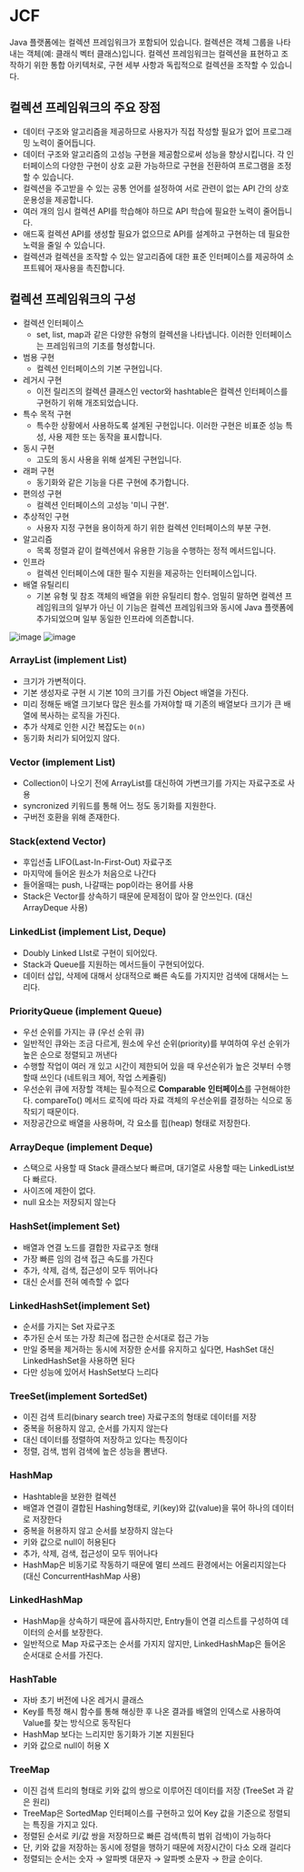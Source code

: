 # JCF

Java 플랫폼에는 컬렉션 프레임워크가 포함되어 있습니다. 컬렉션은 객체 그룹을 나타내는 객체(예: 클래식 벡터 클래스)입니다. 컬렉션 프레임워크는 컬렉션을 표현하고 조작하기 위한 통합 아키텍처로, 구현 세부 사항과 독립적으로 컬렉션을 조작할 수 있습니다.

## 컬렉션 프레임워크의 주요 장점
- 데이터 구조와 알고리즘을 제공하므로 사용자가 직접 작성할 필요가 없어 프로그래밍 노력이 줄어듭니다.
- 데이터 구조와 알고리즘의 고성능 구현을 제공함으로써 성능을 향상시킵니다. 각 인터페이스의 다양한 구현이 상호 교환 가능하므로 구현을 전환하여 프로그램을 조정할 수 있습니다.
- 컬렉션을 주고받을 수 있는 공통 언어를 설정하여 서로 관련이 없는 API 간의 상호 운용성을 제공합니다.
- 여러 개의 임시 컬렉션 API를 학습해야 하므로 API 학습에 필요한 노력이 줄어듭니다.
- 애드혹 컬렉션 API를 생성할 필요가 없으므로 API를 설계하고 구현하는 데 필요한 노력을 줄일 수 있습니다.
- 컬렉션과 컬렉션을 조작할 수 있는 알고리즘에 대한 표준 인터페이스를 제공하여 소프트웨어 재사용을 촉진합니다.

## 컬렉션 프레임워크의 구성
- 컬렉션 인터페이스
    - set, list, map과 같은 다양한 유형의 컬렉션을 나타냅니다. 이러한 인터페이스는 프레임워크의 기초를 형성합니다.
- 범용 구현
    - 컬렉션 인터페이스의 기본 구현입니다.
- 레거시 구현
    - 이전 릴리즈의 컬렉션 클래스인 vector와 hashtable은 컬렉션 인터페이스를 구현하기 위해 개조되었습니다.
- 특수 목적 구현
    - 특수한 상황에서 사용하도록 설계된 구현입니다. 이러한 구현은 비표준 성능 특성, 사용 제한 또는 동작을 표시합니다.
- 동시 구현
    - 고도의 동시 사용을 위해 설계된 구현입니다.
- 래퍼 구현
    - 동기화와 같은 기능을 다른 구현에 추가합니다.
- 편의성 구현
    - 컬렉션 인터페이스의 고성능 '미니 구현'.
- 추상적인 구현
    - 사용자 지정 구현을 용이하게 하기 위한 컬렉션 인터페이스의 부분 구현.
- 알고리즘
    - 목록 정렬과 같이 컬렉션에서 유용한 기능을 수행하는 정적 메서드입니다.
- 인프라
    - 컬렉션 인터페이스에 대한 필수 지원을 제공하는 인터페이스입니다.
- 배열 유틸리티
    - 기본 유형 및 참조 객체의 배열을 위한 유틸리티 함수. 엄밀히 말하면 컬렉션 프레임워크의 일부가 아닌 이 기능은 컬렉션 프레임워크와 동시에 Java 플랫폼에 추가되었으며 일부 동일한 인프라에 의존합니다.

![image](https://github.com/woowacourse-study/2023-cs-study/assets/22425650/baabd525-50d2-4a42-aae2-df1bbab8a94c)
![image](https://github.com/woowacourse-study/2023-cs-study/assets/22425650/aa20b743-da81-4da3-8aa9-6b75ee4cbae3)
### ArrayList (implement List)
- 크기가 가변적이다.
- 기본 생성자로 구현 시 기본 10의 크기를 가진 Object 배열을 가진다.
- 미리 정해둔 배열 크기보다 많은 원소를 가져야할 때 기존의 배열보다 크기가 큰 배열에 복사하는 로직을 가진다.
- 추가 삭제로 인한 시간 복잡도는 `O(n)`
- 동기화 처리가 되어있지 않다.

### Vector (implement List)
- Collection이 나오기 전에 ArrayList를 대신하여 가변크기를 가지는 자료구조로 사용
- syncronized 키워드를 통해 어느 정도 동기화를 지원한다.
- 구버전 호환을 위해 존재한다.

### Stack(extend Vector)
- 후입선출 LIFO(Last-In-First-Out) 자료구조
- 마지막에 들어온 원소가 처음으로 나간다
- 들어올때는 push, 나갈때는 pop이라는 용어를 사용
- Stack은 Vector를 상속하기 때문에 문제점이 많아 잘 안쓰인다. (대신 ArrayDeque 사용)

### LinkedList (implement List, Deque)
- Doubly Linked LIst로 구현이 되어있다.
- Stack과 Queue를 지원하는 메서드들이 구현되어있다.
- 데이터 삽입, 삭제에 대해서 상대적으로 빠른 속도를 가지지만 검색에 대해서는 느리다.

### PriorityQueue (implement Queue)
- 우선 순위를 가지는 큐 (우선 순위 큐)
- 일반적인 큐와는 조금 다르게, 원소에 우선 순위(priority)를 부여하여 우선 순위가 높은 순으로 정렬되고 꺼낸다
- 수행할 작업이 여러 개 있고 시간이 제한되어 있을 때 우선순위가 높은 것부터 수행할때 쓰인다 (네트워크 제어, 작업 스케쥴링)
- 우선순위 큐에 저장할 객체는 필수적으로 **Comparable** **인터페이스**를 구현해야한다. compareTo() 메서드 로직에 따라 자료 객체의 우선순위를 결정하는 식으로 동작되기 때문이다.
- 저장공간으로 배열을 사용하며, 각 요소를 힙(heap) 형태로 저장한다.

### ArrayDeque (implement Deque)
- 스택으로 사용할 때 Stack 클래스보다 빠르며, 대기열로 사용할 때는 LinkedList보다 빠르다.
- 사이즈에 제한이 없다.
- null 요소는 저장되지 않는다

### HashSet(implement Set)
- 배열과 연결 노드를 결합한 자료구조 형태
- 가장 빠른 임의 검색 접근 속도를 가진다
- 추가, 삭제, 검색, 접근성이 모두 뛰어나다
- 대신 순서를 전혀 예측할 수 없다

### LinkedHashSet(implement Set)
- 순서를 가지는 Set 자료구조
- 추가된 순서 또는 가장 최근에 접근한 순서대로 접근 가능
- 만일 중복을 제거하는 동시에 저장한 순서를 유지하고 싶다면, HashSet 대신 LinkedHashSet을 사용하면 된다
- 다만 성능에 있어서 HashSet보다 느리다

### TreeSet(implement SortedSet)
- 이진 검색 트리(binary search tree) 자료구조의 형태로 데이터를 저장
- 중복을 허용하지 않고, 순서를 가지지 않는다
- 대신 데이터를 정렬하여 저장하고 있다는 특징이다
- 정렬, 검색, 범위 검색에 높은 성능을 뽐낸다. 

### HashMap
- Hashtable을 보완한 컬렉션
- 배열과 연결이 결합된 Hashing형태로, 키(key)와 값(value)을 묶어 하나의 데이터로 저장한다
- 중복을 허용하지 않고 순서를 보장하지 않는다
- 키와 값으로 null이 허용된다
- 추가, 삭제, 검색, 접근성이 모두 뛰어나다
- HashMap은 비동기로 작동하기 때문에 멀티 쓰레드 환경에서는 어울리지않는다 (대신 ConcurrentHashMap 사용)

### LinkedHashMap
- HashMap을 상속하기 때문에 흡사하지만, Entry들이 연결 리스트를 구성하여 데이터의 순서를 보장한다.
- 일반적으로 Map 자료구조는 순서를 가지지 않지만, LinkedHashMap은 들어온 순서대로 순서를 가진다.

### HashTable
- 자바 초기 버전에 나온 레거시 클래스
- Key를 특정 해시 함수를 통해 해싱한 후 나온 결과를 배열의 인덱스로 사용하여 Value를 찾는 방식으로 동작된다
- HashMap 보다는 느리지만 동기화가 기본 지원된다
- 키와 값으로 null이 허용 X

### TreeMap
- 이진 검색 트리의 형태로 키와 값의 쌍으로 이루어진 데이터를 저장 (TreeSet 과 같은 원리)
- TreeMap은 SortedMap 인터페이스를 구현하고 있어 Key 값을 기준으로 정렬되는 특징을 가지고 있다.
- 정렬된 순서로 키/값 쌍을 저장하므로 빠른 검색(특히 범위 검색)이 가능하다
- 단, 키와 값을 저장하는 동시에 정렬을 행하기 때문에 저장시간이 다소 오래 걸리다
- 정렬되는 순서는 숫자 → 알파벳 대문자 → 알파벳 소문자 → 한글 순이다.
